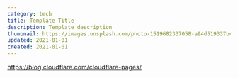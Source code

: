 ```yaml
---
category: tech
title: Template Title
description: Template description
thumbnail: https://images.unsplash.com/photo-1519682337058-a94d519337bc?ixid=MXwxMjA3fDB8MHxwaG90by1wYWdlfHx8fGVufDB8fHw%3D&ixlib=rb-1.2.1&auto=format&fit=crop&w=1350&q=80
updated: 2021-01-01
created: 2021-01-01
---
```


https://blog.cloudflare.com/cloudflare-pages/